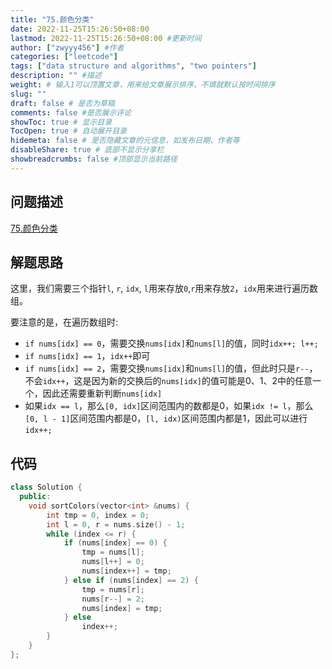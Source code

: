 ```yaml
---
title: "75.颜色分类"
date: 2022-11-25T15:26:50+08:00
lastmod: 2022-11-25T15:26:50+08:00 #更新时间
author: ["zwyyy456"] #作者
categories: ["leetcode"]
tags: ["data structure and algorithms", "two pointers"]
description: "" #描述
weight: # 输入1可以顶置文章，用来给文章展示排序，不填就默认按时间排序
slug: ""
draft: false # 是否为草稿
comments: false #是否展示评论
showToc: true # 显示目录
TocOpen: true # 自动展开目录
hidemeta: false # 是否隐藏文章的元信息，如发布日期、作者等
disableShare: true # 底部不显示分享栏
showbreadcrumbs: false #顶部显示当前路径
---
```

## 问题描述
[75.颜色分类](https://leetcode.cn/problems/sort-colors/)

## 解题思路
这里，我们需要三个指针`l`, `r`, `idx`, `l`用来存放`0`,`r`用来存放`2`，`idx`用来进行遍历数组。

要注意的是，在遍历数组时:
- `if nums[idx] == 0`，需要交换`nums[idx]`和`nums[l]`的值，同时`idx++; l++;`
- `if nums[idx] == 1`，`idx++`即可
- `if nums[idx] == 2`，需要交换`nums[idx]`和`nums[l]`的值，但此时只是`r--`，不会`idx++`，这是因为新的交换后的`nums[idx]`的值可能是0、1、2中的任意一个，因此还需要重新判断`nums[idx]`
- 如果`idx == l`，那么`[0, idx]`区间范围内的数都是0，如果`idx != l`，那么`[0, l - 1]`区间范围内都是0，`[l, idx)`区间范围内都是1，因此可以进行`idx++;`

## 代码
```cpp
class Solution {
  public:
    void sortColors(vector<int> &nums) {
        int tmp = 0, index = 0;
        int l = 0, r = nums.size() - 1;
        while (index <= r) {
            if (nums[index] == 0) {
                tmp = nums[l];
                nums[l++] = 0;
                nums[index++] = tmp;
            } else if (nums[index] == 2) {
                tmp = nums[r];
                nums[r--] = 2;
                nums[index] = tmp;
            } else
                index++;
        }
    }
};
```




